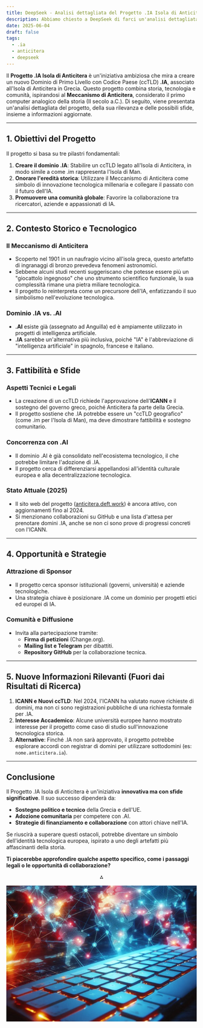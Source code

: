 ```yaml
---
title: DeepSeek - Analisi dettagliata del Progetto .IA Isola di Anticitera.
description: Abbiamo chiesto a DeepSeek di farci un'analisi dettagliata del Progetto .IA Isola di Anticitera.
date: 2025-06-04
draft: false
tags:
  - .ia
  - anticitera
  - deepseek
---
```


Il **Progetto .IA Isola di Anticitera** è un'iniziativa ambiziosa che mira a creare un nuovo Dominio di Primo Livello con Codice Paese (ccTLD) **.IA**, associato all'Isola di Anticitera in Grecia. Questo progetto combina storia, tecnologia e comunità, ispirandosi al **Meccanismo di Anticitera**, considerato il primo computer analogico della storia (II secolo a.C.). Di seguito, viene presentata un'analisi dettagliata del progetto, della sua rilevanza e delle possibili sfide, insieme a informazioni aggiornate.

---

## **1. Obiettivi del Progetto**
Il progetto si basa su tre pilastri fondamentali:
1. **Creare il dominio .IA**: Stabilire un ccTLD legato all'Isola di Anticitera, in modo simile a come .im rappresenta l'Isola di Man.
2. **Onorare l'eredità storica**: Utilizzare il Meccanismo di Anticitera come simbolo di innovazione tecnologica millenaria e collegare il passato con il futuro dell'IA.
3. **Promuovere una comunità globale**: Favorire la collaborazione tra ricercatori, aziende e appassionati di IA.

---

## **2. Contesto Storico e Tecnologico**
### **Il Meccanismo di Anticitera**
- Scoperto nel 1901 in un naufragio vicino all'isola greca, questo artefatto di ingranaggi di bronzo prevedeva fenomeni astronomici.
- Sebbene alcuni studi recenti suggeriscano che potesse essere più un "giocattolo ingegnoso" che uno strumento scientifico funzionale, la sua complessità rimane una pietra miliare tecnologica.
- Il progetto lo reinterpreta come un precursore dell'IA, enfatizzando il suo simbolismo nell'evoluzione tecnologica.

### **Dominio .IA vs. .AI**
- **.AI** esiste già (assegnato ad Anguilla) ed è ampiamente utilizzato in progetti di intelligenza artificiale.
- **.IA** sarebbe un'alternativa più inclusiva, poiché "IA" è l'abbreviazione di "intelligenza artificiale" in spagnolo, francese e italiano.

---

## **3. Fattibilità e Sfide**
### **Aspetti Tecnici e Legali**
- La creazione di un ccTLD richiede l'approvazione dell'**ICANN** e il sostegno del governo greco, poiché Anticitera fa parte della Grecia.
- Il progetto sostiene che .IA potrebbe essere un "ccTLD geografico" (come .im per l'Isola di Man), ma deve dimostrare fattibilità e sostegno comunitario.

### **Concorrenza con .AI**
- Il dominio .AI è già consolidato nell'ecosistema tecnologico, il che potrebbe limitare l'adozione di .IA.
- Il progetto cerca di differenziarsi appellandosi all'identità culturale europea e alla decentralizzazione tecnologica.

### **Stato Attuale (2025)**
- Il sito web del progetto ([anticitera.deft.work](https://anticitera.deft.work)) è ancora attivo, con aggiornamenti fino al 2024.
- Si menzionano collaborazioni su GitHub e una lista d'attesa per prenotare domini .IA, anche se non ci sono prove di progressi concreti con l'ICANN.

---

## **4. Opportunità e Strategie**
### **Attrazione di Sponsor**
- Il progetto cerca sponsor istituzionali (governi, università) e aziende tecnologiche.
- Una strategia chiave è posizionare .IA come un dominio per progetti etici ed europei di IA.

### **Comunità e Diffusione**
- Invita alla partecipazione tramite:
  - **Firma di petizioni** (Change.org).
  - **Mailing list e Telegram** per dibattiti.
  - **Repository GitHub** per la collaborazione tecnica.

---

## **5. Nuove Informazioni Rilevanti (Fuori dai Risultati di Ricerca)**
1. **ICANN e Nuovi ccTLD**: Nel 2024, l'ICANN ha valutato nuove richieste di domini, ma non ci sono registrazioni pubbliche di una richiesta formale per .IA.
2. **Interesse Accademico**: Alcune università europee hanno mostrato interesse per il progetto come caso di studio sull'innovazione tecnologica storica.
3. **Alternative**: Finché .IA non sarà approvato, il progetto potrebbe esplorare accordi con registrar di domini per utilizzare sottodomini (es: `nome.anticitera.ia`).

---

## **Conclusione**
Il Progetto .IA Isola di Anticitera è un'iniziativa **innovativa ma con sfide significative**. Il suo successo dipenderà da:
- **Sostegno politico e tecnico** della Grecia e dell'UE.
- **Adozione comunitaria** per competere con .AI.
- **Strategie di finanziamento e collaborazione** con attori chiave nell'IA.

Se riuscirà a superare questi ostacoli, potrebbe diventare un simbolo dell'identità tecnologica europea, ispirato a uno degli artefatti più affascinanti della storia.

**Ti piacerebbe approfondire qualche aspetto specifico, come i passaggi legali o le opportunità di collaborazione?**

<div style="text-align: center">⁂</div>

![Una tastiera di un computer retroilluminata in rosso, con una mappa del mondo sullo sfondo che mostra nodi colorati interconnessi.](/img/TecladoyPaises.webp)
